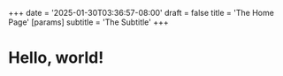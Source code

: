 +++
date = '2025-01-30T03:36:57-08:00'
draft = false
title = 'The Home Page'
[params]
  subtitle = 'The Subtitle'
+++
# Hello, world!
